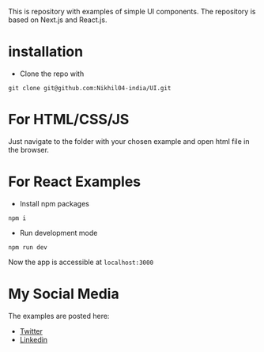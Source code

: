 This is repository with examples of simple UI components. The repository is based on Next.js and React.js. 

# installation

* Clone the repo with
```
git clone git@github.com:Nikhil04-india/UI.git
```

# For HTML/CSS/JS

Just navigate to the folder with your chosen example and open html file in the browser.

# For React Examples

* Install npm packages
```
npm i 
```
* Run development mode
```
npm run dev
```

Now the app is accessible at ```localhost:3000```


# My Social Media
The examples are posted here:

* [Twitter](https://twitter.com/digitalnikhil04)
* [Linkedin](https://www.linkedin.com/in/nikhil-04/)
